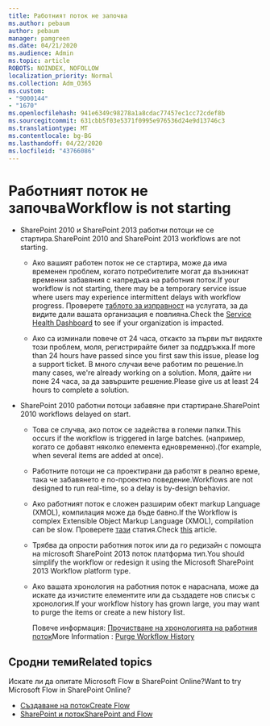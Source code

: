 ```yaml
---
title: Работният поток не започва
ms.author: pebaum
author: pebaum
manager: pamgreen
ms.date: 04/21/2020
ms.audience: Admin
ms.topic: article
ROBOTS: NOINDEX, NOFOLLOW
localization_priority: Normal
ms.collection: Adm_O365
ms.custom:
- "9000144"
- "1670"
ms.openlocfilehash: 941e6349c98278a1a8cdac77457ec1cc72cdef8b
ms.sourcegitcommit: 631cbb5f03e5371f0995e976536d24e9d13746c3
ms.translationtype: MT
ms.contentlocale: bg-BG
ms.lasthandoff: 04/22/2020
ms.locfileid: "43766086"
---
```

# <a name="workflow-is-not-starting"></a><span data-ttu-id="30065-102">Работният поток не започва</span><span class="sxs-lookup"><span data-stu-id="30065-102">Workflow is not starting</span></span>

- <span data-ttu-id="30065-103">SharePoint 2010 и SharePoint 2013 работни потоци не се стартира.</span><span class="sxs-lookup"><span data-stu-id="30065-103">SharePoint 2010 and SharePoint 2013 workflows are not starting.</span></span>

    - <span data-ttu-id="30065-104">Ако вашият работен поток не се стартира, може да има временен проблем, когато потребителите могат да възникнат временни забавяния с напредъка на работния поток.</span><span class="sxs-lookup"><span data-stu-id="30065-104">If your workflow is not starting, there may be a temporary service issue where users may experience intermittent delays with workflow progress.</span></span> <span data-ttu-id="30065-105">Проверете [таблото за изправност](https:/admin.microsoft.com/AdminPortal/Home#/servicehealth) на услугата, за да видите дали вашата организация е повлияна.</span><span class="sxs-lookup"><span data-stu-id="30065-105">Check the [Service Health Dashboard](https:/admin.microsoft.com/AdminPortal/Home#/servicehealth) to see if your organization is impacted.</span></span>

    - <span data-ttu-id="30065-106">Ако са изминали повече от 24 часа, откакто за първи път видяхте този проблем, моля, регистрирайте билет за поддръжка.</span><span class="sxs-lookup"><span data-stu-id="30065-106">If more than 24 hours have passed since you first saw this issue, please log a support ticket.</span></span> <span data-ttu-id="30065-107">В много случаи вече работим по решение.</span><span class="sxs-lookup"><span data-stu-id="30065-107">In many cases, we're already working on a solution.</span></span> <span data-ttu-id="30065-108">Моля, дайте ни поне 24 часа, за да завършите решение.</span><span class="sxs-lookup"><span data-stu-id="30065-108">Please give us at least 24 hours to complete a solution.</span></span>

- <span data-ttu-id="30065-109">SharePoint 2010 работни потоци забавяне при стартиране.</span><span class="sxs-lookup"><span data-stu-id="30065-109">SharePoint 2010 workflows delayed on start.</span></span>

    - <span data-ttu-id="30065-110">Това се случва, ако поток се задейства в големи папки.</span><span class="sxs-lookup"><span data-stu-id="30065-110">This occurs if the workflow is triggered in large batches.</span></span> <span data-ttu-id="30065-111">(например, когато се добавят няколко елемента едновременно).</span><span class="sxs-lookup"><span data-stu-id="30065-111">(for example, when several items are added at once).</span></span>

    - <span data-ttu-id="30065-112">Работните потоци не са проектирани да работят в реално време, така че забавянето е по-проектно поведение.</span><span class="sxs-lookup"><span data-stu-id="30065-112">Workflows are not designed to run real-time, so a delay is by-design behavior.</span></span>

   -  <span data-ttu-id="30065-113">Ако работният поток е сложен разширим обект markup Language (XMOL), компилация може да бъде бавно.</span><span class="sxs-lookup"><span data-stu-id="30065-113">If the Workflow is complex Extensible Object Markup Language (XMOL), compilation can be slow.</span></span> <span data-ttu-id="30065-114">Проверете [тази](https://support.microsoft.com//kb/3043697) статия.</span><span class="sxs-lookup"><span data-stu-id="30065-114">Check [this](https://support.microsoft.com//kb/3043697) article.</span></span>

    - <span data-ttu-id="30065-115">Трябва да опрости работния поток или да го редизайн с помощта на microsoft SharePoint 2013 поток платформа тип.</span><span class="sxs-lookup"><span data-stu-id="30065-115">You should simplify the workflow or redesign it using the Microsoft SharePoint 2013 Workflow platform type.</span></span>

    - <span data-ttu-id="30065-116">Ако вашата хронология на работния поток е нараснала, може да искате да изчистите елементите или да създадете нов списък с хронология.</span><span class="sxs-lookup"><span data-stu-id="30065-116">If your workflow history has grown large, you may want to purge the items or create a new history list.</span></span>

        <span data-ttu-id="30065-117">Повече информация: [Прочистване на хронологията на работния поток](https://blogs.technet.microsoft.com/marj/2015/08/07/sharepoint-2010-workflows-best-practice-purge-workflow-history-list-items/)</span><span class="sxs-lookup"><span data-stu-id="30065-117">More Information : [Purge Workflow History](https://blogs.technet.microsoft.com/marj/2015/08/07/sharepoint-2010-workflows-best-practice-purge-workflow-history-list-items/)</span></span>


## <a name="related-topics"></a><span data-ttu-id="30065-118">Сродни теми</span><span class="sxs-lookup"><span data-stu-id="30065-118">Related topics</span></span>
<span data-ttu-id="30065-119">Искате ли да опитате Microsoft Flow в SharePoint Online?</span><span class="sxs-lookup"><span data-stu-id="30065-119">Want to try Microsoft Flow in SharePoint Online?</span></span>
- [<span data-ttu-id="30065-120">Създаване на поток</span><span class="sxs-lookup"><span data-stu-id="30065-120">Create Flow</span></span>](https://support.office.com/article/Create-a-flow-for-a-list-or-library-in-SharePoint-Online-or-OneDrive-for-Business-a9c3e03b-0654-46af-a254-20252e580d01) 
- [<span data-ttu-id="30065-121">SharePoint и поток</span><span class="sxs-lookup"><span data-stu-id="30065-121">SharePoint and Flow</span></span>](https://flow.microsoft.com/blog/sharepoint-and-flow/) 


